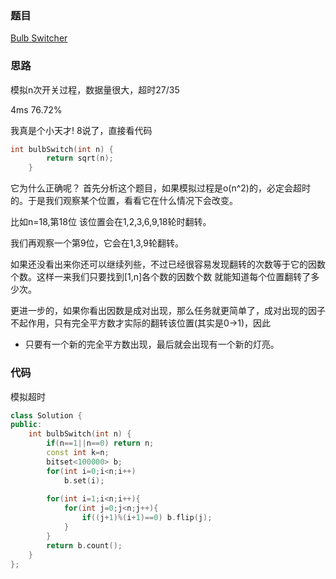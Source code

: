 ### 题目
[Bulb Switcher](https://leetcode-cn.com/problems/bulb-switcher/submissions/)
### 思路
模拟n次开关过程，数据量很大，超时27/35

4ms 76.72%

我真是个小天才! 8说了，直接看代码
```c++
int bulbSwitch(int n) {
        return sqrt(n);
    }
```

它为什么正确呢？ 首先分析这个题目，如果模拟过程是o(n^2)的，必定会超时的。于是我们观察某个位置，看看它在什么情况下会改变。

比如n=18,第18位
该位置会在1,2,3,6,9,18轮时翻转。

我们再观察一个第9位，它会在1,3,9轮翻转。

如果还没看出来你还可以继续列些，不过已经很容易发现翻转的次数等于它的因数个数。这样一来我们只要找到[1,n]各个数的因数个数
就能知道每个位置翻转了多少次。

更进一步的，如果你看出因数是成对出现，那么任务就更简单了，成对出现的因子不起作用，只有完全平方数才实际的翻转该位置(其实是0->1)，因此
+ 只要有一个新的完全平方数出现，最后就会出现有一个新的灯亮。
### 代码
模拟超时
```c++
class Solution {
public:
    int bulbSwitch(int n) {
        if(n==1||n==0) return n;
        const int k=n;
        bitset<100000> b;
        for(int i=0;i<n;i++)
            b.set(i);
        
        for(int i=1;i<n;i++){
            for(int j=0;j<n;j++){
                if((j+1)%(i+1)==0) b.flip(j);   
            }
        }
        return b.count();
    }
};
```
